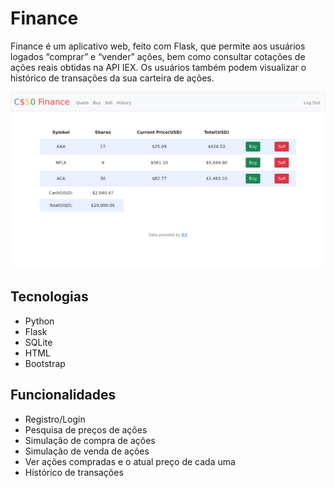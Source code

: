 # Finance 
Finance é um aplicativo web, feito com Flask, que permite aos usuários logados “comprar” e “vender” ações, bem como consultar cotações de ações reais obtidas na API IEX. Os usuários também podem visualizar o histórico de transações da sua carteira de ações. 

<img src="screnshot.png" alt="screenshot of finance project" width="600px">

## Tecnologias
* Python
* Flask
* SQLite
* HTML
* Bootstrap

## Funcionalidades
* Registro/Login
* Pesquisa de preços de ações
* Simulação de compra de ações
* Simulação de venda de ações
* Ver ações compradas e o atual preço de cada uma
* Histórico de transações

